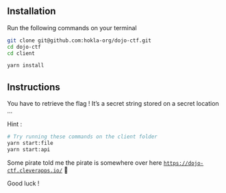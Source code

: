 ## Installation

Run the following commands on your terminal

```bash
git clone git@github.com:hokla-org/dojo-ctf.git
cd dojo-ctf
cd client

yarn install
```

## Instructions

You have to retrieve the flag ! It’s a secret string stored on a secret location …

Hint :

```bash
# Try running these commands on the client folder
yarn start:file
yarn start:api
```

Some pirate told me the pirate is somewhere over here [`https://dojo-ctf.cleverapps.io/`](https://dojo-ctf.cleverapps.io/) 🤔

Good luck !
